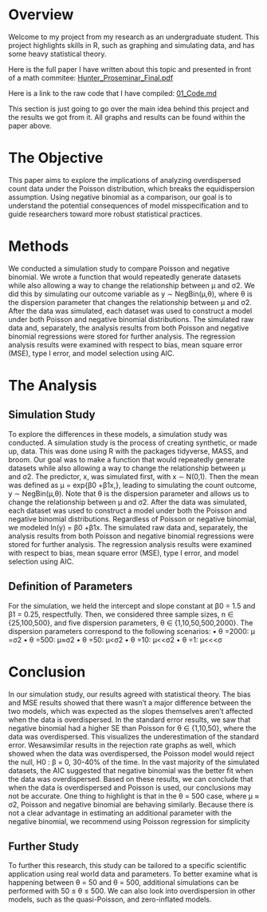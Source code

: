 # Overview

Welcome to my project from my research as an undergraduate student. This project highlights skills in R, such as graphing and simulating data, and has some heavy statistical theory.

Here is the full paper I have written about this topic and presented in front of a math commitee: [Hunter_Proseminar_Final.pdf](Hunter_Proseminar_Final.pdf)


Here is a link to the raw code that I have compiled: [01_Code.md](01_Code.md)

This section is just going to go over the main idea behind this project and the results we got from it. All graphs and results can be found within the paper above.


# The Objective

 This paper aims to explore the implications of analyzing overdispersed count data under the
 Poisson distribution, which breaks the equidispersion assumption. Using negative binomial as a comparison,
 our goal is to understand the potential consequences of model misspecification and to guide researchers
 toward more robust statistical practices.


# Methods

We conducted a simulation study to compare Poisson and negative binomial. We wrote a function
that would repeatedly generate datasets while also allowing a way to change the relationship between µ and
σ2. We did this by simulating our outcome variable as y ∼ NegBin(µ,θ), where θ is the dispersion parameter
that changes the relationship between µ and σ2. After the data was simulated, each dataset was used to
construct a model under both Poisson and negative binomial distributions. The simulated raw data and,
separately, the analysis results from both Poisson and negative binomial regressions were stored for further
analysis. The regression analysis results were examined with respect to bias, mean square error (MSE), type
I error, and model selection using AIC.

# The Analysis

## Simulation Study 

 To explore the differences in these models, a simulation study was conducted. A simulation study is the
 process of creating synthetic, or made up, data. This was done using R with the packages tidyverse,
 MASS, and broom.
 Our goal was to make a function that would repeatedly generate datasets while also allowing a way to
 change the relationship between µ and σ2. The predictor, x, was simulated first, with x ∼ N(0,1). Then
 the mean was defined as µ = exp{β0 +β1x,}, leading to simulating the count outcome, y ∼ NegBin(µ,θ).
 Note that θ is the dispersion parameter and allows us to change the relationship between µ and σ2. After
 the data was simulated, each dataset was used to construct a model under both the Poisson and negative
 binomial distributions. Regardless of Poisson or negative binomial, we modeled
 ln(y) = β0 +β1x.
 The simulated raw data and, separately, the analysis results from both Poisson and negative binomial
 regressions were stored for further analysis. The regression analysis results were examined with respect to
 bias, mean square error (MSE), type I error, and model selection using AIC.

## Definition of Parameters
 For the simulation, we held the intercept and slope constant at β0 = 1.5 and β1 = 0.25, respectfully. Then, we
 considered three sample sizes, n ∈ {25,100,500}, and five dispersion parameters, θ ∈ {1,10,50,500,2000}.
 The dispersion parameters correspond to the following scenarios:
 • θ =2000: µ =σ2
 • θ =500: µ≈σ2
 • θ =50: µ<σ2
 • θ =10: µ<<σ2
 • θ =1: µ<<<σ



# Conclusion 
 In our simulation study, our results agreed with statistical theory. The bias and MSE results showed that
 there wasn’t a major difference between the two models, which was expected as the slopes themselves
 aren’t affected when the data is overdispersed. In the standard error results, we saw that negative binomial
 had a higher SE than Poisson for θ ∈ {1,10,50}, where the data was overdispersed. This visualizes the
 underestimation of the standard error.
 Wesawsimilar results in the rejection rate graphs as well, which showed when the data was overdispersed,
 the Poisson model would reject the null, H0 : β = 0, 30-40% of the time. In the vast majority of the simulated
 datasets, the AIC suggested that negative binomial was the better fit when the data was overdispersed. Based
 on these results, we can conclude that when the data is overdispersed and Poisson is used, our conclusions
 may not be accurate.
 One thing to highlight is that in the θ = 500 case, where µ ≈ σ2, Poisson and negative binomial are
 behaving similarly. Because there is not a clear advantage in estimating an additional parameter with the
 negative binomial, we recommend using Poisson regression for simplicity

 ## Further Study

  To further this research, this study can be tailored to a specific scientific application using real world data
 and parameters. To better examine what is happening between θ = 50 and θ = 500, additional simulations
 can be performed with 50 ≤ θ ≤ 500. We can also look into overdispersion in other models, such as the
 quasi-Poisson, and zero-inflated models.